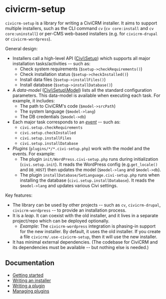 # civicrm-setup

`civicrm-setup` is a library for writing a CiviCRM installer.  It aims to support multiple installers, such as the CLI command `cv`
(`cv core:install` and `cv core:uninstall`) or per-CMS web-based installers (e.g.  for `civicrm-drupal` or `civicrm-wordpress`).

General design:

* Installers call a high-level API ([Civi\Setup](src/Setup.php)) which supports all major installation tasks/activities -- such as:
    * Check system requirements (`$setup->checkRequirements()`)
    * Check installation status (`$setup->checkInstalled()`)
    * Install data files (`$setup->installFiles()`)
    * Install database (`$setup->installDatabase()`)
* A *data-model* ([Civi\Setup\Model](src/Setup/Model.php)) lists all the standard configuration parameters. This data-model is available when executing each task. For example, it includes:
    * The path to CiviCRM's code (`$model->srcPath`)
    * The system language (`$model->lang`)
    * The DB credentials (`$model->db`)
* Each major task corresponds to an [*event*](https://github.com/civicrm/civicrm-setup/tree/master/src/Setup/Event) -- such as:
    * `civi.setup.checkRequirements`
    * `civi.setup.checkInstalled`
    * `civi.setup.installFiles`
    * `civi.setup.installDatabase`
* *Plugins* (`plugins/*/*.civi-setup.php`) work with the model and the events. For example:
    * The plugin `init/WordPress.civi-setup.php` runs during initialization (`civi.setup.init`). It reads the WordPress config (e.g.`get_locale()` and `DB_HOST`) then updates the model (`$model->lang` and `$model->db`).
    * The plugin `installDatabase/SetLanguage.civi-setup.php` runs when installing the database (`civi.setup.installDatabase`). It reads the `$model->lang` and updates various Civi settings.

Key features:

* The library can be used by other projects -- such as `cv`, `civicrm-drupal`, `civicrm-wordpress` -- to provide an installation process.
* It is a *leap*. It can coexist with the old installer, and it lives in a separate project/repo which can be deployed optionally.
    * _Example_: The `civicrm-wordpress` integration is phasing-in support for the new installer. By default, it uses the old installer. If you create a file `civicrm/.use-civicrm-setup`, then it will use the new installer.
* It has minimal external dependencies. (The codebase for CiviCRM and its dependencies must be available -- but nothing else is needed.)

## Documentation

* [Getting started](docs/getting-started.md)
* [Writing an installer](docs/new-installer.md)
* [Writing a plugin](docs/new-plugin.md)
* [Managing plugins](docs/plugins.md)
